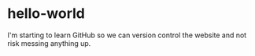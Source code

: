# hello-world

I'm starting to learn GitHub so we can version control the website and not risk messing anything up.
